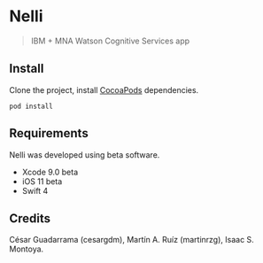 # Nelli
> IBM + MNA Watson Cognitive Services app


## Install
Clone the project, install [CocoaPods](https://cocoapods.org) dependencies.

```
pod install
```


## Requirements

Nelli was developed using beta software.
-   Xcode 9.0 beta
-   iOS 11 beta
-   Swift 4


## Credits

César Guadarrama (cesargdm), Martín A. Ruíz (martinrzg), Isaac S. Montoya.
